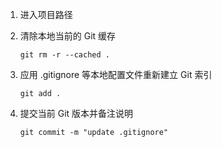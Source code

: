 1. 进入项目路径

2. 清除本地当前的 Git 缓存

   ```shell
   git rm -r --cached .
   ```

3. 应用 .gitignore 等本地配置文件重新建立 Git 索引

   ```shell
   git add .
   ```

4. 提交当前 Git 版本并备注说明

   ```shell
   git commit -m "update .gitignore"
   ```

